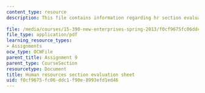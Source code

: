 ```yaml
---
content_type: resource
description: This file contains information regarding hr section evaluation sheet
  .
file: /media/courses/15-390-new-enterprises-spring-2013/f0cf9675fc06ddc1f90e8993efd1ed46_MIT15_390S13_hrsectsheet.pdf
file_type: application/pdf
learning_resource_types:
- Assignments
ocw_type: OCWFile
parent_title: Assignment 9
parent_type: CourseSection
resourcetype: Document
title: Human resources section evaluation sheet
uid: f0cf9675-fc06-ddc1-f90e-8993efd1ed46
---
```


